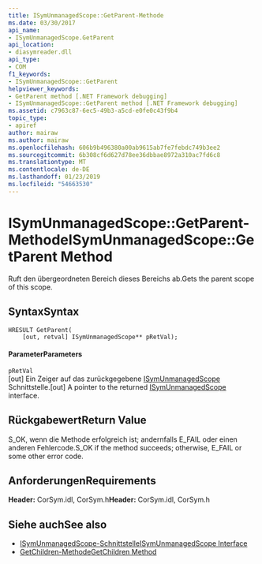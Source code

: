 ```yaml
---
title: ISymUnmanagedScope::GetParent-Methode
ms.date: 03/30/2017
api_name:
- ISymUnmanagedScope.GetParent
api_location:
- diasymreader.dll
api_type:
- COM
f1_keywords:
- ISymUnmanagedScope::GetParent
helpviewer_keywords:
- GetParent method [.NET Framework debugging]
- ISymUnmanagedScope::GetParent method [.NET Framework debugging]
ms.assetid: c7963c87-6ec5-49b3-a5cd-e0fe0c43f9b4
topic_type:
- apiref
author: mairaw
ms.author: mairaw
ms.openlocfilehash: 606b9b496380a00ab9615ab7fe7febdc749b3ee2
ms.sourcegitcommit: 6b308cf6d627d78ee36dbbae8972a310ac7fd6c8
ms.translationtype: MT
ms.contentlocale: de-DE
ms.lasthandoff: 01/23/2019
ms.locfileid: "54663530"
---
```

# <a name="isymunmanagedscopegetparent-method"></a><span data-ttu-id="e65ac-102">ISymUnmanagedScope::GetParent-Methode</span><span class="sxs-lookup"><span data-stu-id="e65ac-102">ISymUnmanagedScope::GetParent Method</span></span>
<span data-ttu-id="e65ac-103">Ruft den übergeordneten Bereich dieses Bereichs ab.</span><span class="sxs-lookup"><span data-stu-id="e65ac-103">Gets the parent scope of this scope.</span></span>  
  
## <a name="syntax"></a><span data-ttu-id="e65ac-104">Syntax</span><span class="sxs-lookup"><span data-stu-id="e65ac-104">Syntax</span></span>  
  
```  
HRESULT GetParent(  
    [out, retval] ISymUnmanagedScope** pRetVal);  
```  
  
#### <a name="parameters"></a><span data-ttu-id="e65ac-105">Parameter</span><span class="sxs-lookup"><span data-stu-id="e65ac-105">Parameters</span></span>  
 `pRetVal`  
 <span data-ttu-id="e65ac-106">[out] Ein Zeiger auf das zurückgegebene [ISymUnmanagedScope](../../../../docs/framework/unmanaged-api/diagnostics/isymunmanagedscope-interface.md) Schnittstelle.</span><span class="sxs-lookup"><span data-stu-id="e65ac-106">[out] A pointer to the returned [ISymUnmanagedScope](../../../../docs/framework/unmanaged-api/diagnostics/isymunmanagedscope-interface.md) interface.</span></span>  
  
## <a name="return-value"></a><span data-ttu-id="e65ac-107">Rückgabewert</span><span class="sxs-lookup"><span data-stu-id="e65ac-107">Return Value</span></span>  
 <span data-ttu-id="e65ac-108">S_OK, wenn die Methode erfolgreich ist; andernfalls E_FAIL oder einen anderen Fehlercode.</span><span class="sxs-lookup"><span data-stu-id="e65ac-108">S_OK if the method succeeds; otherwise, E_FAIL or some other error code.</span></span>  
  
## <a name="requirements"></a><span data-ttu-id="e65ac-109">Anforderungen</span><span class="sxs-lookup"><span data-stu-id="e65ac-109">Requirements</span></span>  
 <span data-ttu-id="e65ac-110">**Header:** CorSym.idl, CorSym.h</span><span class="sxs-lookup"><span data-stu-id="e65ac-110">**Header:** CorSym.idl, CorSym.h</span></span>  
  
## <a name="see-also"></a><span data-ttu-id="e65ac-111">Siehe auch</span><span class="sxs-lookup"><span data-stu-id="e65ac-111">See also</span></span>
- [<span data-ttu-id="e65ac-112">ISymUnmanagedScope-Schnittstelle</span><span class="sxs-lookup"><span data-stu-id="e65ac-112">ISymUnmanagedScope Interface</span></span>](../../../../docs/framework/unmanaged-api/diagnostics/isymunmanagedscope-interface.md)
- [<span data-ttu-id="e65ac-113">GetChildren-Methode</span><span class="sxs-lookup"><span data-stu-id="e65ac-113">GetChildren Method</span></span>](../../../../docs/framework/unmanaged-api/diagnostics/isymunmanagedscope-getchildren-method.md)
